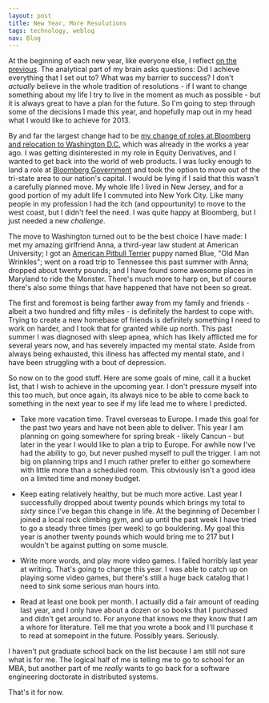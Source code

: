 ```yaml
---
layout: post
title: New Year, More Resolutions
tags: technology, weblog
nav: Blog
---
```

At the beginning of each new year, like everyone else, I reflect
[on the previous][1]. The analytical part of my brain asks questions:
Did I achieve everything that I set out to? What was my barrier to
success? I don't _actually_ believe in the whole tradition of
resolutions - if I want to change something about my life I try to
live in the moment as much as possible - but it is always great to
have a plan for the future. So I'm going to step through some of the
decisions I made this year, and hopefully map out in my head what I
would like to achieve for 2013.

By and far the largest change had to be
[my change of roles at Bloomberg and relocation to Washington D.C.][2]
which was already in the works a year ago. I was getting disinterested
in my role in Equity Derivatives, and I wanted to get back into the
world of web products. I was lucky enough to land a role at
[Bloomberg Government][3] and took the option to move out of the
tri-state area to our nation's capital. I would be lying if I said
that this wasn't a carefully planned move. My whole life I lived in
New Jersey, and for a good portion of my adult life I commuted into
New York City. Like many people in my profession I had the itch (and
oppourtunity) to move to the west coast, but I didn't feel the need. I
was quite happy at Bloomberg, but I just needed a new _challenge_.

The move to Washington turned out to be the best choice I have made: I
met my amazing girlfriend Anna, a third-year law student at American
University; I got an [American Pitbull Terrier][4] puppy named Blue,
"Old Man Wrinkles"; went on a road trip to Tennessee this past summer
with Anna; dropped about twenty pounds; and I have found some awesome
places in Maryland to ride the Monster. There's much more to harp on,
but of course there's also some things that have happened that have
not been so great.

The first and foremost is being farther away from my family and
friends - albeit a two hundred and fifty miles - is definitely the
hardest to cope with. Trying to create a new homebase of friends is
definitely something I need to work on harder, and I took that for
granted while up north. This past summer I was diagnosed with sleep
apnea, which has likely afflicted me for several years now, and has
severely impacted my mental state. Aside from always being exhausted,
this illness has affected my mental state, and I have been struggling
with a bout of depression.

So now on to the good stuff. Here are some goals of mine, call it a
bucket list, that I wish to achieve in the upcoming year. I don't
pressure myself into this too much, but once again, its always nice to
be able to come back to something in the next year to see if my life
lead me to where I predicted.

* Take more vacation time. Travel overseas to Europe.
  I made this goal for the past two years and have not been able to
  deliver. This year I am planning on going somewhere for spring
  break - likely Cancun - but later in the year I would like to plan a
  trip to Europe. For awhile now I've had the ability to go, but never
  pushed myself to pull the trigger. I am not big on planning trips
  and I much rather prefer to either go somewhere with little more
  than a scheduled room. This obviously isn't a good idea on a limited
  time and money budget.

* Keep eating relatively healthy, but be much more active.
Last year I successfully dropped about twenty pounds which brings my
total to _sixty_ since I've began this change in life. At the
beginning of December I joined a local rock climbing gym, and up until
the past week I have tried to go a steady three times (per week) to go
bouldering. My goal this year is another twenty pounds which would
bring me to 217 but I wouldn't be against putting on some muscle.

* Write more words, and play more video games.
I failed horribly last year at writing. That's going to change this
year. I was able to catch up on playing some video games, but there's
still a huge back catalog that I need to sink some serious man hours
into.

* Read at least one book per month.
I actually did a fair amount of reading last year, and I only have
about a dozen or so books that I purchased and didn't get around
to. For anyone that knows me they know that I am a whore for
literature. Tell me that you wrote a book and I'll purchase it to read
at somepoint in the future. Possibly years. Seriously.

I haven't put graduate school back on the list because I am still not
sure what is for me. The logical half of me is telling me to go to
school for an MBA, but another part of me _really_ wants to go back
for a software engineering doctorate in distributed systems.

That's it for now.

[1]: http://www.thoughtlessbanter.com/blog/2012-01-02-new-year-goals "New Year Goals"
[2]: http://www.thoughtlessbanter.com/blog/2012-07-16-hello-washington "Hello Washington"
[3]: http://www.bgov.com "Bloomberg Government"
[4]: http://en.wikipedia.org/wiki/American_Pit_Bull_Terrier "American Pitbull Terrier"

